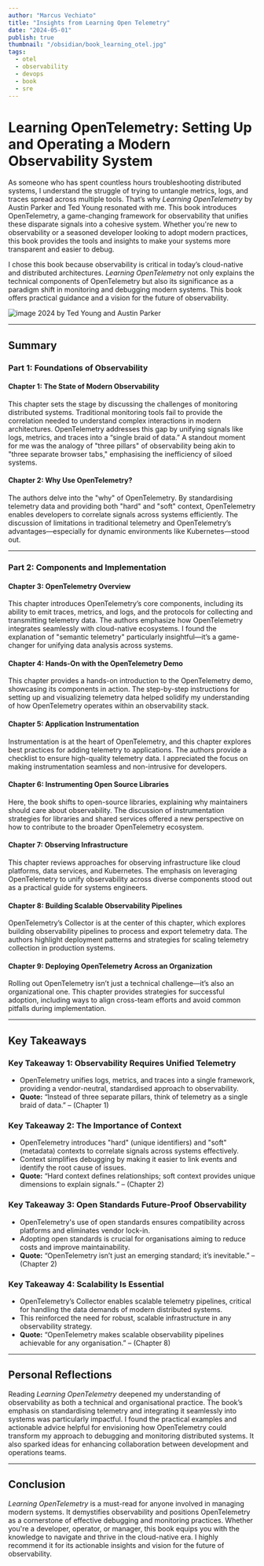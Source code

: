```yaml
---
author: "Marcus Vechiato"
title: "Insights from Learning Open Telemetry"
date: "2024-05-01"
publish: true
thumbnail: "/obsidian/book_learning_otel.jpg"
tags: 
  - otel
  - observability
  - devops
  - book
  - sre
--- 
```


# **Learning OpenTelemetry: Setting Up and Operating a Modern Observability System**

As someone who has spent countless hours troubleshooting distributed systems, I understand the struggle of trying to untangle metrics, logs, and traces spread across multiple tools. That’s why _Learning OpenTelemetry_ by Austin Parker and Ted Young resonated with me. This book introduces OpenTelemetry, a game-changing framework for observability that unifies these disparate signals into a cohesive system. Whether you're new to observability or a seasoned developer looking to adopt modern practices, this book provides the tools and insights to make your systems more transparent and easier to debug.

I chose this book because observability is critical in today’s cloud-native and distributed architectures. _Learning OpenTelemetry_ not only explains the technical components of OpenTelemetry but also its significance as a paradigm shift in monitoring and debugging modern systems. This book offers practical guidance and a vision for the future of observability.

![image](/obsidian/book_learning_otel.jpg)
2024 by Ted Young and Austin Parker

---

## **Summary**

### **Part 1: Foundations of Observability**

#### **Chapter 1: The State of Modern Observability**

This chapter sets the stage by discussing the challenges of monitoring distributed systems. Traditional monitoring tools fail to provide the correlation needed to understand complex interactions in modern architectures. OpenTelemetry addresses this gap by unifying signals like logs, metrics, and traces into a “single braid of data.” A standout moment for me was the analogy of "three pillars" of observability being akin to "three separate browser tabs," emphasising the inefficiency of siloed systems.

#### **Chapter 2: Why Use OpenTelemetry?**

The authors delve into the "why" of OpenTelemetry. By standardising telemetry data and providing both "hard" and "soft" context, OpenTelemetry enables developers to correlate signals across systems efficiently. The discussion of limitations in traditional telemetry and OpenTelemetry’s advantages—especially for dynamic environments like Kubernetes—stood out.

---

### **Part 2: Components and Implementation**

#### **Chapter 3: OpenTelemetry Overview**

This chapter introduces OpenTelemetry’s core components, including its ability to emit traces, metrics, and logs, and the protocols for collecting and transmitting telemetry data. The authors emphasize how OpenTelemetry integrates seamlessly with cloud-native ecosystems. I found the explanation of "semantic telemetry" particularly insightful—it’s a game-changer for unifying data analysis across systems.

#### **Chapter 4: Hands-On with the OpenTelemetry Demo**

This chapter provides a hands-on introduction to the OpenTelemetry demo, showcasing its components in action. The step-by-step instructions for setting up and visualizing telemetry data helped solidify my understanding of how OpenTelemetry operates within an observability stack.

#### **Chapter 5: Application Instrumentation**

Instrumentation is at the heart of OpenTelemetry, and this chapter explores best practices for adding telemetry to applications. The authors provide a checklist to ensure high-quality telemetry data. I appreciated the focus on making instrumentation seamless and non-intrusive for developers.

#### **Chapter 6: Instrumenting Open Source Libraries**

Here, the book shifts to open-source libraries, explaining why maintainers should care about observability. The discussion of instrumentation strategies for libraries and shared services offered a new perspective on how to contribute to the broader OpenTelemetry ecosystem.

#### **Chapter 7: Observing Infrastructure**

This chapter reviews approaches for observing infrastructure like cloud platforms, data services, and Kubernetes. The emphasis on leveraging OpenTelemetry to unify observability across diverse components stood out as a practical guide for systems engineers.

#### **Chapter 8: Building Scalable Observability Pipelines**

OpenTelemetry’s Collector is at the center of this chapter, which explores building observability pipelines to process and export telemetry data. The authors highlight deployment patterns and strategies for scaling telemetry collection in production systems.

#### **Chapter 9: Deploying OpenTelemetry Across an Organization**

Rolling out OpenTelemetry isn’t just a technical challenge—it’s also an organizational one. This chapter provides strategies for successful adoption, including ways to align cross-team efforts and avoid common pitfalls during implementation.

---

## **Key Takeaways**

### **Key Takeaway 1: Observability Requires Unified Telemetry**

- OpenTelemetry unifies logs, metrics, and traces into a single framework, providing a vendor-neutral, standardised approach to observability.
- **Quote:** “Instead of three separate pillars, think of telemetry as a single braid of data.” –  (Chapter 1)

### **Key Takeaway 2: The Importance of Context**

- OpenTelemetry introduces "hard" (unique identifiers) and "soft" (metadata) contexts to correlate signals across systems effectively.
- Context simplifies debugging by making it easier to link events and identify the root cause of issues.
- **Quote:** “Hard context defines relationships; soft context provides unique dimensions to explain signals.” – (Chapter 2)

### **Key Takeaway 3: Open Standards Future-Proof Observability**

- OpenTelemetry's use of open standards ensures compatibility across platforms and eliminates vendor lock-in.
- Adopting open standards is crucial for organisations aiming to reduce costs and improve maintainability.
- **Quote:** “OpenTelemetry isn’t just an emerging standard; it’s inevitable.” –  (Chapter 2)

### **Key Takeaway 4: Scalability Is Essential**

- OpenTelemetry’s Collector enables scalable telemetry pipelines, critical for handling the data demands of modern distributed systems.
- This reinforced the need for robust, scalable infrastructure in any observability strategy.
- **Quote:** “OpenTelemetry makes scalable observability pipelines achievable for any organisation.” –  (Chapter 8)

---

## **Personal Reflections**

Reading _Learning OpenTelemetry_ deepened my understanding of observability as both a technical and organisational practice. The book’s emphasis on standardising telemetry and integrating it seamlessly into systems was particularly impactful. I found the practical examples and actionable advice helpful for envisioning how OpenTelemetry could transform my approach to debugging and monitoring distributed systems. It also sparked ideas for enhancing collaboration between development and operations teams.

---

## **Conclusion**

_Learning OpenTelemetry_ is a must-read for anyone involved in managing modern systems. It demystifies observability and positions OpenTelemetry as a cornerstone of effective debugging and monitoring practices. Whether you're a developer, operator, or manager, this book equips you with the knowledge to navigate and thrive in the cloud-native era. I highly recommend it for its actionable insights and vision for the future of observability.
